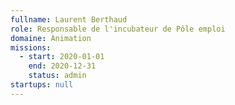 ```yaml
---
fullname: Laurent Berthaud
role: Responsable de l'incubateur de Pôle emploi
domaine: Animation
missions:
  - start: 2020-01-01
    end: 2020-12-31
    status: admin
startups: null
---
```

